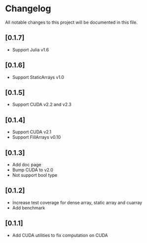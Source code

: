 # Changelog

All notable changes to this project will be documented in this file.

## [0.1.7]

- Support Julia v1.6

## [0.1.6]

- Support StaticArrays v1.0

## [0.1.5]

- Support CUDA v2.2 and v2.3

## [0.1.4]

- Support CUDA v2.1
- Support FillArrays v0.10

## [0.1.3]

- Add doc page
- Bump CUDA to v2.0
- Not support bool type

## [0.1.2]

- Increase test coverage for dense array, static array and cuarray
- Add benchmark

## [0.1.1]

- Add CUDA utilities to fix computation on CUDA
